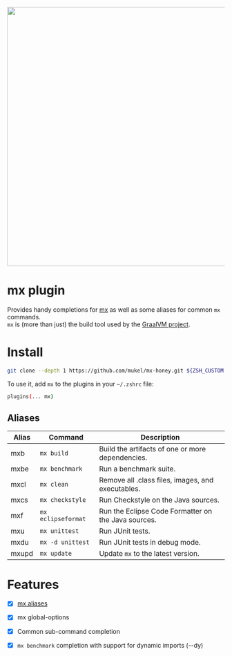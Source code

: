 <p align="center">
  <img width="600" src="https://cdn.rawgit.com/mukel/mx-honey/demo/demo.svg">
</p>

# mx plugin

Provides handy completions for [mx](https://github.com/graalvm/mx) as well as some aliases for common `mx` commands.  
`mx` is (more than just) the build tool used by the [GraalVM project](https://github.com/oracle/graal).

# Install
```zsh
git clone --depth 1 https://github.com/mukel/mx-honey.git ${ZSH_CUSTOM:=$HOME/.oh-my-zsh/custom}/plugins/mx
```

To use it, add `mx` to the plugins in your `~/.zshrc` file:
```zsh
plugins(... mx)
```

## Aliases

| Alias | Command                                   | Description                                                 |
|-------|-------------------------------------------|-------------------------------------------------------------|
| mxb   | `mx build`                                | Build the artifacts of one or more dependencies.            |
| mxbe  | `mx benchmark`                            | Run a benchmark suite.                                      |
| mxcl  | `mx clean`                                | Remove all .class files, images, and executables.           |
| mxcs  | `mx checkstyle`                           | Run Checkstyle on the Java sources.                         |
| mxf   | `mx eclipseformat`                        | Run the Eclipse Code Formatter on the Java sources.         |
| mxu   | `mx unittest`                             | Run JUnit tests.                                            |
| mxdu  | `mx -d unittest`                          | Run JUnit tests in debug mode.                              |
| mxupd | `mx update`                               | Update `mx` to the latest version.                          |

# Features 
  - [X] [mx aliases](./mx.plugin.zsh)
  - [X] mx global-options
  - [X] Common sub-command completion
  - [X] `mx benchmark` completion with support for dynamic imports (--dy)

